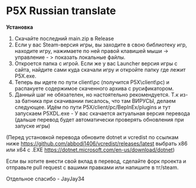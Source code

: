 # P5X Russian translate

**Установка**

1. Скачайте последний main.zip в Release
2. Если у вас Steam-версия игры, вы заходите в свою библиотеку игр, находите игру, нажимаете по ней правой клавишей мыши -> управление - > показать локальные файлы. 
3. Откроется папка с игрой. Если же у вас Launcher версия игры с сайта, найдите сами куда скачали игру и откройте папку где лежит P5X.exe.
4. Теперь вы идете по пути client\pc (получится P5X\client\pc) и распакуете содержимое скаченного архива с русификатором.
5. Данный шаг не обязателен, но настоятельно рекомендуется.
Т.к из-за батника при скачивании писалось, что там ВИРУСЫ, делаем следующее. Идём по пути P5X/client/pc/BepInEx/plugins и тут запускаем P5XDL.exe - У вас скачается актуальная версия перевода (дальше перевод будет автоматически проверять обновления при запуске игры)

(Перед установкой перевода обновите dotnet и vcredist по ссылкам ниже
https://github.com/abbodi1406/vcredist/releases/latest выбрать x86 или x64 с .EXE
https://dotnet.microsoft.com/en-us/download/dotnet)

Если вы хотите внести свой вклад в перевод, сделайте форк проекта и отправьте pull request с вашими правками или напишите в тг/steam.


Отдельное спасибо - JayJay34
